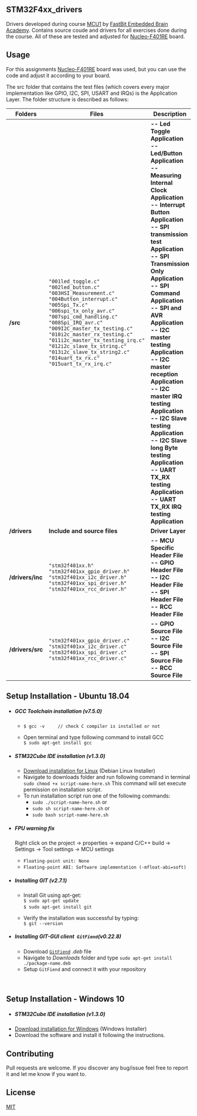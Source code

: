 ## STM32F4xx_drivers

Drivers developed during course [MCU1](https://www.udemy.com/share/101rCkBkcacF1XR3o=/) by [FastBit Embedded Brain Academy](http://fastbitlab.com/). Contains source coude and drivers for all exercises done during the course. All of these are tested and adjusted for [Nucleo-F401RE](https://www.st.com/en/evaluation-tools/nucleo-f401re.html) board.


## Usage

For this assignments [Nucleo-F401RE](https://www.st.com/en/evaluation-tools/nucleo-f446re.html) board was used, but you can use the code and adjust it according to your board.

The src folder that contains the test files (which covers every major implementation like GPIO, I2C, SPI, USART and IRQs) is the Application Layer.
The folder structure is described as follows:

| Folders        |Files                            |Description                  |
|----------------|---------------------------------|-----------------------------|
|**/src**	 |`"001led_toggle.c"` <br> `"002led_button.c"` <br> `"003HSI_Measurement.c"` <br> `"004Button_interrupt.c"` <br> `"005Spi_Tx.c"` <br> `"006spi_tx_only_avr.c"` <br> `"007spi_cmd_handling.c"` <br> `"008Spi_IRQ_avr.c"` <br> `"009I2C_master_tx_testing.c"` <br> `"010i2c_master_rx_testing.c"` <br> `"011i2c_master_tx_testing_irq.c"` <br> `"012i2c_slave_tx_string.c"`	<br> `"013i2c_slave_tx_string2.c"` <br> `"014uart_tx_rx.c"`	<br> `"015uart_tx_rx_irq.c"`   	   |**-- Led Toggle Application <br> -- Led/Button Application <br> -- Measuring Internal Clock Application <br> -- Interrupt Button Application <br> -- SPI transmission test Application <br> -- SPI Transmission Only Application <br> -- SPI Command Application <br> -- SPI and AVR Application <br> -- I2C master testing Application <br> -- I2C master reception Application <br> -- I2C master IRQ testing Application <br> -- I2C Slave testing Application <br> -- I2C Slave long Byte testing Application <br> -- UART TX_RX testing Application <br> -- UART TX_RX IRQ testing Application**  |
|**/drivers**    |**Include and source files**  	   |**Driver Layer** |
|**/drivers/inc**|`"stm32f401xx.h"` <br> `"stm32f401xx_gpio_driver.h"`<br> `"stm32f401xx_i2c_driver.h"` <br> `"stm32f401xx_spi_driver.h"` <br> `"stm32f401xx_rcc_driver.h"`|**-- MCU Specific Header File <br> -- GPIO Header File <br> -- I2C Header File <br> -- SPI Header File <br> -- RCC Header File** |
|**/drivers/src**|`"stm32f401xx_gpio_driver.c"` <br> `"stm32f401xx_i2c_driver.c"` <br> `"stm32f401xx_spi_driver.c"` <br> `"stm32f401xx_rcc_driver.c"`| **-- GPIO Source File <br> -- I2C Source File <br> -- SPI Source File <br> -- RCC Source File** |


## Setup Installation - Ubuntu 18.04
* ##### GCC Toolchain installation (v7.5.0)
  * `$ gcc -v     // check C compiler is installed or not` 
   &nbsp;
   
  * Open terminal and type following command to install GCC\
  `$ sudo apt-get install gcc`
  
* ##### STM32Cube IDE installation (v1.3.0)
  * [Download installation for Linux](https://www.st.com/en/development-tools/stm32cubeide.html) (Debian Linux Installer)
  * Navigate to downloads folder and run following command in terminal\
  `sudo chmod +x script-name-here.sh` This command will set execute permission on installation script.
  * To run installation script run one of the following commands:
    * `sudo ./script-name-here.sh`
    or
    * `sudo sh script-name-here.sh`
    or
    * `sudo bash script-name-here.sh`

* ##### *FPU* warning fix
    Right click on the project -> properties -> expand C/C++ build -> Settings -> Tool settings -> MCU settings
  * `Floating-point unit: None`
  * `Floating-point ABI: Software implementation (-mfloat-abi=soft)`

* ##### Installing GIT (v2.7.1)
  * Install Git using apt-get:\
   `$ sudo apt-get update`\
   `$ sudo apt-get install git`
   &nbsp;
   
  * Verify the installation was successful by typing:\
  `$ git --version`
  
* ##### Installing GIT-GUI client` GitFiend`(v0.22.8)
  * Download [`GitFiend`](https://gitfiend.com/overview) *.deb* file
  * Navigate to *Downloads* folder and type `sudo apt-get install ./package-name.deb`
  * Setup `GitFiend` and connect it with your repository

&nbsp;

## Setup Installation - Windows 10
* ##### STM32Cube IDE installation (v1.3.0)
* [Download installation for Windows](https://www.st.com/en/development-tools/stm32cubeide.html#get-software) (Windows Installer)
* Download the software and install it following the instructions.

## Contributing 

Pull requests are welcome. If you discover any bug/issue feel free to report it and let me know if you want to.

## License
[MIT](https://github.com/mattsousaa/STM32F4xx_drivers/blob/master/LICENSE)
